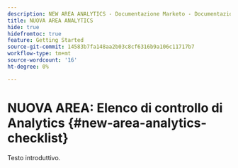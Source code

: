```yaml
---
description: NEW AREA ANALYTICS - Documentazione Marketo - Documentazione del prodotto
title: NUOVA AREA ANALYTICS
hide: true
hidefromtoc: true
feature: Getting Started
source-git-commit: 14583b7fa148aa2b03c8cf6316b9a106c11717b7
workflow-type: tm+mt
source-wordcount: '16'
ht-degree: 0%

---
```


# NUOVA AREA: Elenco di controllo di Analytics {#new-area-analytics-checklist}

Testo introduttivo.
